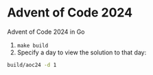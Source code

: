 # Advent of Code 2024

Advent of Code 2024 in Go

1. `make build`
2. Specify a day to view the solution to that day:
```bash
build/aoc24 -d 1
```